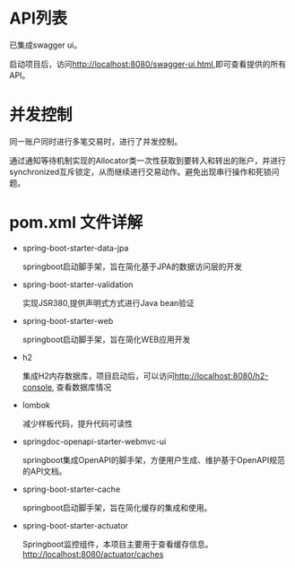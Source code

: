 # API列表

已集成swagger ui。

启动项目后，访问<http://localhost:8080/swagger-ui.html>,即可查看提供的所有API。

# 并发控制

同一账户同时进行多笔交易时，进行了并发控制。

通过通知等待机制实现的Allocator类一次性获取到要转入和转出的账户，并进行synchronized互斥锁定，从而继续进行交易动作。避免出现串行操作和死锁问题。

# pom.xml 文件详解

- spring-boot-starter-data-jpa

  springboot启动脚手架，旨在简化基于JPA的数据访问层的开发
- spring-boot-starter-validation

  实现JSR380,提供声明式方式进行Java bean验证
- spring-boot-starter-web

  springboot启动脚手架，旨在简化WEB应用开发
- h2

  集成H2内存数据库，项目启动后，可以访问<http://localhost:8080/h2-console>, 查看数据库情况
- lombok

  减少样板代码，提升代码可读性
- springdoc-openapi-starter-webmvc-ui

  springboot集成OpenAPI的脚手架，方便用户生成、维护基于OpenAPI规范的API文档。
- spring-boot-starter-cache

  springboot启动脚手架，旨在简化缓存的集成和使用。
- spring-boot-starter-actuator
  
  Springboot监控组件，本项目主要用于查看缓存信息。<http://localhost:8080/actuator/caches>
